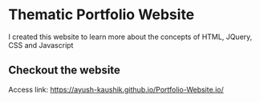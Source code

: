 # Thematic Portfolio Website
I created this website to learn more about the concepts of HTML, JQuery, CSS and Javascript

## Checkout the website
Access link: https://ayush-kaushik.github.io/Portfolio-Website.io/